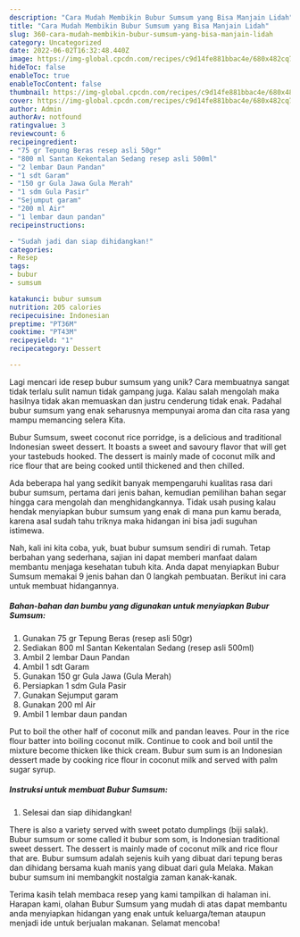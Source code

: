 ```yaml
---
description: "Cara Mudah Membikin Bubur Sumsum yang Bisa Manjain Lidah"
title: "Cara Mudah Membikin Bubur Sumsum yang Bisa Manjain Lidah"
slug: 360-cara-mudah-membikin-bubur-sumsum-yang-bisa-manjain-lidah
category: Uncategorized
date: 2022-06-02T16:32:48.440Z
image: https://img-global.cpcdn.com/recipes/c9d14fe881bbac4e/680x482cq70/bubur-sumsum-foto-resep-utama.jpg
hideToc: false
enableToc: true
enableTocContent: false
thumbnail: https://img-global.cpcdn.com/recipes/c9d14fe881bbac4e/680x482cq70/bubur-sumsum-foto-resep-utama.jpg
cover: https://img-global.cpcdn.com/recipes/c9d14fe881bbac4e/680x482cq70/bubur-sumsum-foto-resep-utama.jpg
author: Admin
authorAv: notfound
ratingvalue: 3
reviewcount: 6
recipeingredient:
- "75 gr Tepung Beras resep asli 50gr"
- "800 ml Santan Kekentalan Sedang resep asli 500ml"
- "2 lembar Daun Pandan"
- "1 sdt Garam"
- "150 gr Gula Jawa Gula Merah"
- "1 sdm Gula Pasir"
- "Sejumput garam"
- "200 ml Air"
- "1 lembar daun pandan"
recipeinstructions:

- "Sudah jadi dan siap dihidangkan!"
categories:
- Resep
tags:
- bubur
- sumsum

katakunci: bubur sumsum 
nutrition: 205 calories
recipecuisine: Indonesian
preptime: "PT36M"
cooktime: "PT43M"
recipeyield: "1"
recipecategory: Dessert

---
```





Lagi mencari ide resep bubur sumsum yang unik? Cara membuatnya sangat tidak terlalu sulit namun tidak gampang juga. Kalau salah mengolah maka hasilnya tidak akan memuaskan dan justru cenderung tidak enak. Padahal bubur sumsum yang enak seharusnya mempunyai aroma dan cita rasa yang mampu memancing selera Kita.





Bubur Sumsum, sweet coconut rice porridge, is a delicious and traditional Indonesian sweet dessert. It boasts a sweet and savoury flavor that will get your tastebuds hooked. The dessert is mainly made of coconut milk and rice flour that are being cooked until thickened and then chilled.

Ada beberapa hal yang sedikit banyak mempengaruhi kualitas rasa dari bubur sumsum, pertama dari jenis bahan, kemudian pemilihan bahan segar hingga cara mengolah dan menghidangkannya. Tidak usah pusing kalau hendak menyiapkan bubur sumsum yang enak di mana pun kamu berada, karena asal sudah tahu triknya maka hidangan ini bisa jadi suguhan istimewa.






Nah, kali ini kita coba, yuk, buat bubur sumsum sendiri di rumah. Tetap berbahan yang sederhana, sajian ini dapat memberi manfaat dalam membantu menjaga kesehatan tubuh kita. Anda dapat menyiapkan Bubur Sumsum memakai 9 jenis bahan dan 0 langkah pembuatan. Berikut ini cara untuk membuat hidangannya.

<!--inarticleads1-->

##### Bahan-bahan dan bumbu yang digunakan untuk menyiapkan Bubur Sumsum:

1. Gunakan 75 gr Tepung Beras (resep asli 50gr)
1. Sediakan 800 ml Santan Kekentalan Sedang (resep asli 500ml)
1. Ambil 2 lembar Daun Pandan
1. Ambil 1 sdt Garam
1. Gunakan 150 gr Gula Jawa (Gula Merah)
1. Persiapkan 1 sdm Gula Pasir
1. Gunakan Sejumput garam
1. Gunakan 200 ml Air
1. Ambil 1 lembar daun pandan


Put to boil the other half of coconut milk and pandan leaves. Pour in the rice flour batter into boiling coconut milk. Continue to cook and boil until the mixture become thicken like thick cream. Bubur sum sum is an Indonesian dessert made by cooking rice flour in coconut milk and served with palm sugar syrup. 

<!--inarticleads2-->

##### Instruksi untuk membuat Bubur Sumsum:


1. Selesai dan siap dihidangkan!

There is also a variety served with sweet potato dumplings (biji salak). Bubur sumsum or some called it bubur som som, is Indonesian traditional sweet dessert. The dessert is mainly made of coconut milk and rice flour that are. Bubur sumsum adalah sejenis kuih yang dibuat dari tepung beras dan dihidang bersama kuah manis yang dibuat dari gula Melaka. Makan bubur sumsum ini membangkit nostalgia zaman kanak-kanak. 

Terima kasih telah membaca resep yang kami tampilkan di halaman ini. Harapan kami, olahan Bubur Sumsum yang mudah di atas dapat membantu anda menyiapkan hidangan yang enak untuk keluarga/teman ataupun menjadi ide untuk berjualan makanan. Selamat mencoba!

